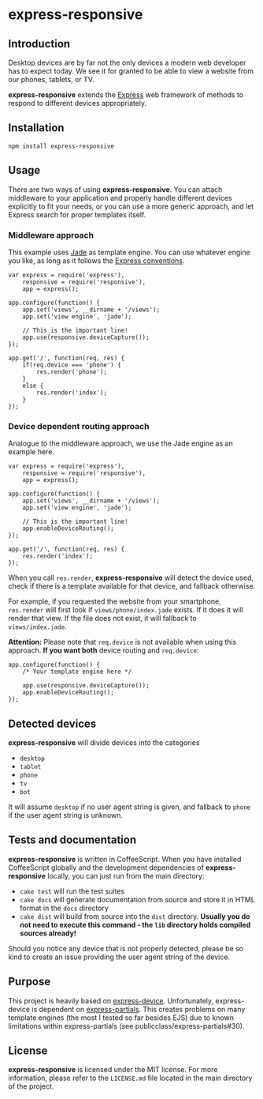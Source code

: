 # express-responsive

## Introduction

Desktop devices are by far not the only devices a modern web developer has to expect today. We see it for granted to be able to view a website from our phones, tablets, or TV.

**express-responsive** extends the [Express](http://expressjs.com) web framework of methods to respond to different devices appropriately.

## Installation

	npm install express-responsive

## Usage

There are two ways of using **express-responsive**. You can attach middleware to your application and properly handle different devices explicitly to fit your needs, or you can use a more generic approach, and let Express search for proper templates itself.

### Middleware approach

This example uses [Jade](http://jade-lang.com) as template engine. You can use whatever engine you like, as long as it follows the [Express conventions](http://expressjs.com/api.html#app.engine).

	var express = require('express'),
		responsive = require('responsive'),
		app = express();

	app.configure(function() {
		app.set('views', __dirname + '/views');
		app.set('view engine', 'jade');

		// This is the important line!
		app.use(responsive.deviceCapture());
	});

	app.get('/', function(req, res) {
		if(req.device === 'phone') {
			res.render('phone');
		}
		else {
			res.render('index');
		}
	});

### Device dependent routing approach

Analogue to the middleware approach, we use the Jade engine as an example here.

	var express = require('express'),
		responsive = require('responsive'),
		app = express();

	app.configure(function() {
		app.set('views', __dirname + '/views');
		app.set('view engine', 'jade');

		// This is the important line!
		app.enableDeviceRouting();
	});

	app.get('/', function(req, res) {
		res.render('index');
	});

When you call `res.render`, **express-responsive** will detect the device used, check if there is a template available for that device, and fallback otherwise.

For example, if you requested the website from your smartphone, `res.render` will first look if `views/phone/index.jade` exists. If it does it will render that view. If the file does not exist, it will fallback to `views/index.jade`.

**Attention:** Please note that `req.device` is not available when using this approach. **If you want both** device routing and `req.device`:

	app.configure(function() {
		/* Your template engine here */

		app.use(responsive.deviceCapture());
		app.enableDeviceRouting();
	});

## Detected devices

**express-responsive** will divide devices into the categories

- `desktop`
- `tablet`
- `phone`
- `tv`
- `bot`

It will assume `desktop` if no user agent string is given, and fallback to `phone` if the user agent string is unknown.

## Tests and documentation

**express-responsive** is written in CoffeeScript. When you have installed CoffeeScript globally and the development dependencies of **express-responsive** locally, you can just run from the main directory:

- `cake test` will run the test suites
- `cake docs` will generate documentation from source and store it in HTML format in the `docs` directory
- `cake dist` will build from source into the `dist` directory. **Usually you do not need to execute this command - the `lib` directory holds compiled sources already!**

Should you notice any device that is not properly detected, please be so kind to create an issue providing the user agent string of the device.

## Purpose

This project is heavily based on [express-device](https://github.com/rguerreiro/express-device). Unfortunately, express-device is dependent on [express-partials](https://github.com/publicclass/express-partials). This creates problems on many template engines (the most I tested so far besides EJS) due to known limitations within express-partials (see publicclass/express-partials#30).

## License

**express-responsive** is licensed under the MIT license. For more information, please refer to the `LICENSE.md` file located in the main directory of the project.